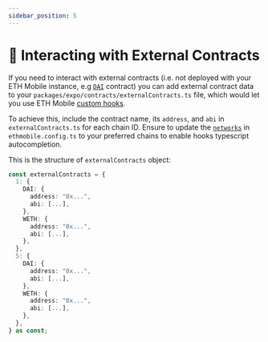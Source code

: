 ```yaml
---
sidebar_position: 5
---
```


# 📡 Interacting with External Contracts

If you need to interact with external contracts (i.e. not deployed with your ETH Mobile instance, e.g [`DAI`](https://etherscan.io/token/0x6b175474e89094c44da98b954eedeac495271d0f#code) contract) you can add external contract data to your `packages/expo/contracts/externalContracts.ts` file, which would let you use ETH Mobile [custom hooks](/hooks).

To achieve this, include the contract name, its `address`, and `abi` in `externalContracts.ts` for each chain ID. Ensure to update the [`networks`](/deploying/deploy-reactnative-app#--networks) in `ethmobile.config.ts` to your preferred chains to enable hooks typescript autocompletion.

This is the structure of `externalContracts` object:

```ts
const externalContracts = {
  1: {
    DAI: {
      address: "0x...",
      abi: [...],
    },
    WETH: {
      address: "0x...",
      abi: [...],
    },
  },
  5: {
    DAI: {
      address: "0x...",
      abi: [...],
    },
    WETH: {
      address: "0x...",
      abi: [...],
    },
  },
} as const;
```
